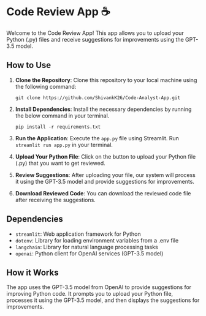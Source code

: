 # Code Review App ☕️

Welcome to the Code Review App! This app allows you to upload your Python (.py) files and receive suggestions for improvements using the GPT-3.5 model.

## How to Use

1. **Clone the Repository**: Clone this repository to your local machine using the following command:

   ```
   git clone https://github.com/ShivankK26/Code-Analyst-App.git
   ```

2. **Install Dependencies**: Install the necessary dependencies by running the below command in your terminal.

   ```
   pip install -r requirements.txt
   ```

3. **Run the Application**: Execute the `app.py` file using Streamlit. Run `streamlit run app.py` in your terminal.

4. **Upload Your Python File**: Click on the button to upload your Python file (.py) that you want to get reviewed.

5. **Review Suggestions**: After uploading your file, our system will process it using the GPT-3.5 model and provide suggestions for improvements.

6. **Download Reviewed Code**: You can download the reviewed code file after receiving the suggestions.

## Dependencies

- `streamlit`: Web application framework for Python
- `dotenv`: Library for loading environment variables from a .env file
- `langchain`: Library for natural language processing tasks
- `openai`: Python client for OpenAI services (GPT-3.5 model)

## How it Works

The app uses the GPT-3.5 model from OpenAI to provide suggestions for improving Python code. It prompts you to upload your Python file, processes it using the GPT-3.5 model, and then displays the suggestions for improvements.
